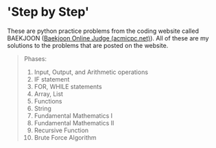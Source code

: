 # 'Step by Step'

These are python practice problems from the coding website called BAEKJOON ([Baekjoon Online Judge (acmicpc.net)](https://www.acmicpc.net/)). All of these are my solutions to the problems that are posted on the website.

> Phases:
>
> 	1. Input, Output, and Arithmetic operations
> 	2. IF statement
> 	3. FOR, WHILE statements
> 	4. Array, List
> 	5. Functions
> 	6. String
> 	7. Fundamental Mathematics I
> 	8. Fundamental Mathematics II
> 	9. Recursive Function
> 	10. Brute Force Algorithm